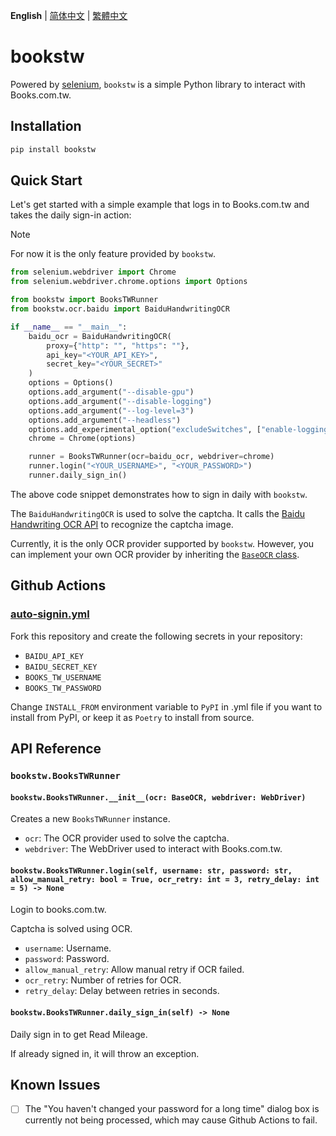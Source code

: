 **English** | [简体中文](README.zh-Hans.md) | [繁體中文](README.zh-Hant.md)

# bookstw
Powered by [selenium](https://selenium-python.readthedocs.io/), `bookstw` is a simple Python library to interact with Books.com.tw.

## Installation
```bash
pip install bookstw
```

## Quick Start
Let's get started with a simple example that logs in to Books.com.tw and takes the daily sign-in action:

> [!NOTE]
>
> For now it is the only feature provided by `bookstw`.

```python
from selenium.webdriver import Chrome
from selenium.webdriver.chrome.options import Options

from bookstw import BooksTWRunner
from bookstw.ocr.baidu import BaiduHandwritingOCR

if __name__ == "__main__":
    baidu_ocr = BaiduHandwritingOCR(
        proxy={"http": "", "https": ""},
        api_key="<YOUR_API_KEY>",
        secret_key="<YOUR_SECRET>"
    )
    options = Options()
    options.add_argument("--disable-gpu")
    options.add_argument("--disable-logging")
    options.add_argument("--log-level=3")
    options.add_argument("--headless")
    options.add_experimental_option("excludeSwitches", ["enable-logging"])
    chrome = Chrome(options)

    runner = BooksTWRunner(ocr=baidu_ocr, webdriver=chrome)
    runner.login("<YOUR_USERNAME>", "<YOUR_PASSWORD>")
    runner.daily_sign_in()
```

The above code snippet demonstrates how to sign in daily with `bookstw`.

The `BaiduHandwritingOCR` is used to solve the captcha. It calls the [Baidu Handwriting OCR API](https://cloud.baidu.com/product/ocr_others/handwriting) to recognize the captcha image.

Currently, it is the only OCR provider supported by `bookstw`. However, you can implement your own OCR provider by inheriting the [`BaseOCR` class](./src/bookstw/ocr/__init__.py).

## Github Actions
### [auto-signin.yml](.github/workflows/auto-signin.yml)
Fork this repository and create the following secrets in your repository:
- `BAIDU_API_KEY`
- `BAIDU_SECRET_KEY`
- `BOOKS_TW_USERNAME`
- `BOOKS_TW_PASSWORD`

Change `INSTALL_FROM` environment variable to `PyPI` in .yml file if you want to install from PyPI, or keep it as `Poetry` to install from source.

## API Reference
### `bookstw.BooksTWRunner`
#### `bookstw.BooksTWRunner.__init__(ocr: BaseOCR, webdriver: WebDriver)`
Creates a new `BooksTWRunner` instance.

- `ocr`: The OCR provider used to solve the captcha.
- `webdriver`: The WebDriver used to interact with Books.com.tw.

#### `bookstw.BooksTWRunner.login(self, username: str, password: str, allow_manual_retry: bool = True, ocr_retry: int = 3, retry_delay: int = 5) -> None`
Login to books.com.tw.

Captcha is solved using OCR.

- `username`: Username.
- `password`: Password.
- `allow_manual_retry`: Allow manual retry if OCR failed.
- `ocr_retry`: Number of retries for OCR.
- `retry_delay`: Delay between retries in seconds.

#### `bookstw.BooksTWRunner.daily_sign_in(self) -> None`
Daily sign in to get Read Mileage.

If already signed in, it will throw an exception.

## Known Issues
- [ ] The "You haven't changed your password for a long time" dialog box is currently not being processed, which may cause Github Actions to fail.
